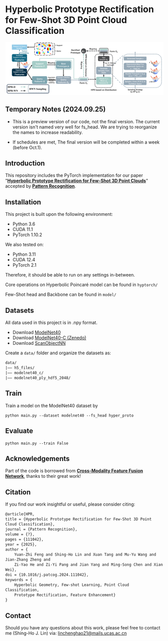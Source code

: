 # Hyperbolic Prototype Rectification for Few-Shot 3D Point Cloud Classification

![](images/arch.png "Overview of our HPR model.")

## Temporary Notes (2024.09.25)

* This is a preview version of our code, not the final version. The current version isn't named very well for fs_head. We are trying to reorganize the names to increase readability. 

* If schedules are met, The final version will be completed within a week (before Oct.1).

## Introduction

This repository includes the PyTorch implementation for our paper 
"[**Hyperbolic Prototype Rectification for Few-Shot 3D Point Clouds**](https://doi.org/10.1016/j.patcog.2024.111042)" 
accepted by [**Pattern Recognition**](https://www.sciencedirect.com/journal/pattern-recognition).

## Installation

This project is built upon the following environment:
* Python 3.6
* CUDA 11.1
* PyTorch 1.10.2

We also tested on: 
* Python 3.11
* CUDA 12.4
* PyTorch 2.1

Therefore, it should be able to run on any settings in-between. 

Core operations on Hyperbolic Poincaré model can be found in `hyptorch/`

Few-Shot head and Backbone can be found in `model/`

## Datasets

All data used in this project is in .npy format.

* Download [ModelNet40](https://modelnet.cs.princeton.edu/)
* Download [ModelNet40-C (Zenedo)](https://zenodo.org/record/6017834#.YgNeKu7MK3J)
* Download [ScanObjectNN](https://hkust-vgd.github.io/scanobjectnn/)

Create a `data/` folder and organize the datasets as: 
```
data/
|–– h5_files/
|–– modelnet40_c/
|–– modelnet40_ply_hdf5_2048/
```

## Train
Train a model on the ModelNet40 dataset by
```
python main.py --dataset modelnet40 --fs_head hyper_proto
```

## Evaluate
```
python main.py --train False
```

## Acknowledgements

Part of the code is borrowed from [**Cross-Modality Feature Fusion Network**](https://github.com/LexieYang/Cross-Modality-Feature-Fusion-Network), thanks to their great work!

## Citation

If you find our work insightful or useful, please consider citing:
```
@article{HPR,
title = {Hyperbolic Prototype Rectification for Few-Shot 3D Point Cloud Classification},
journal = {Pattern Recognition},
volume = {?},
pages = {111042},
year = {2025},
author = {
    Yuan-Zhi Feng and Shing-Ho Lin and Xuan Tang and Mu-Yu Wang and Jian-Zhang Zheng and 
    Zi-Yao He and Zi-Yi Pang and Jian Yang and Ming-Song Chen and Xian Wei},
doi = {10.1016/j.patcog.2024.111042},
keywords = {
    Hyperbolic Geometry, Few-shot Learning, Point Cloud Classification, 
    Prototype Rectification, Feature Enhancement}
}
```

## Contact
Should you have any questions about this work, please feel free to contact me (Shing-Ho J. Lin) via: linchenghao21@mails.ucas.ac.cn
